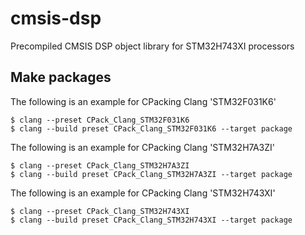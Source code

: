 # cmsis-dsp
Precompiled CMSIS DSP object library for STM32H743XI processors

## Make packages

The following is an example for CPacking Clang 'STM32F031K6'
```
$ clang --preset CPack_Clang_STM32F031K6
$ clang --build preset CPack_Clang_STM32F031K6 --target package
```

The following is an example for CPacking Clang 'STM32H7A3ZI'
```
$ clang --preset CPack_Clang_STM32H7A3ZI
$ clang --build preset CPack_Clang_STM32H7A3ZI --target package
```

The following is an example for CPacking Clang 'STM32H743XI'
```
$ clang --preset CPack_Clang_STM32H743XI
$ clang --build preset CPack_Clang_STM32H743XI --target package
```
